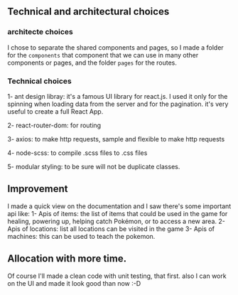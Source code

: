 ## Technical and architectural choices
### architecte choices
I chose to separate the shared components and pages, so I made a folder for the `components` that component that we can use in many other components or pages, and the folder `pages` for the routes.

### Technical choices
1- ant design libray: it's a famous UI library for react.js. I used it only for the spinning when loading data from the server and for the pagination. it's very useful to create a full React App.

2- react-router-dom: for routing

3- axios: to make http requests, sample and flexible to make http requests

4- node-scss: to compile .scss files to .css files

5- modular styling: to be sure will not be duplicate classes.

## Improvement
I made a quick view on the documentation and I saw there's some important api like:
1- Apis of items: the list of items that could be used in the game for healing, powering up, helping catch Pokémon, or to access a new area.
2- Apis of locations: list all locations can be visited in the game
3- Apis of machines: this can be used to teach the pokemon.

## Allocation with more time.
Of course I'll made a clean code with unit testing, that first. also I can work on the UI and made it look good than now :-D
